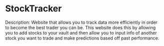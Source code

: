 # StockTracker
Description: Website that allows you to track data more efficiently in order to become the best trader you can be. 
This website does this by allowing you to add stocks to your vault and then allow you to input info of another stock you want to trade and make predictions based off past performance.
